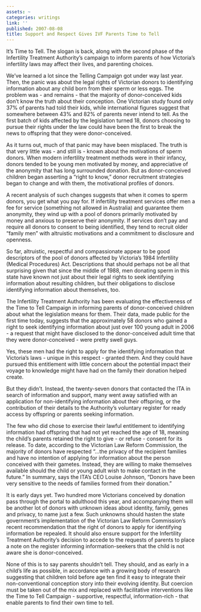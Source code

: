 ```yaml
---
assets: ~
categories: writings
link: ''
published: 2007-08-08
title: Support and Respect Gives IVF Parents Time to Tell
---
```

It’s Time to Tell. The slogan is back, along with the second phase of
the Infertility Treatment Authority’s campaign to inform parents of how
Victoria’s infertility laws may affect their lives, and parenting
choices.

We’ve learned a lot since the Telling Campaign got under way last year.
Then, the panic was about the legal rights of Victorian donors to
identifying information about any child born from their sperm or less
eggs. The problem was - and remains - that the majority of
donor-conceived kids don’t know the truth about their conception. One
Victorian study found only 37% of parents had told their kids, while
international figures suggest that somewhere between 43% and 82% of
parents never intend to tell. As the first batch of kids affected by the
legislation turned 18, donors choosing to pursue their rights under the
law could have been the first to break the news to offspring that they
were donor-conceived.

As it turns out, much of that panic may have been misplaced. The truth
is that very little was - and still is - known about the motivations of
sperm donors. When modern infertility treatment methods were in their
infancy, donors tended to be young men motivated by money, and
appreciative of the anonymity that has long surrounded donation. But as
donor-conceived children began asserting a “right to know,” donor
recruitment strategies began to change and with them, the motivational
profiles of donors.

A recent analysis of such changes suggests that when it comes to sperm
donors, you get what you pay for. If infertility treatment services
offer men a fee for service (something not allowed in Australia) and
guarantee them anonymity, they wind up with a pool of donors primarily
motivated by money and anxious to preserve their anonymity. If services
don’t pay and require all donors to consent to being identified, they
tend to recruit older “family men” with altruistic motivations and a
commitment to disclosure and openness.

So far, altruistic, respectful and compassionate appear to be good
descriptors of the pool of donors affected by Victoria’s 1984
Infertility (Medical Procedures) Act. Descriptions that should perhaps
not be all that surprising given that since the middle of 1988, men
donating sperm in this state have known not just about their legal
rights to seek identifying information about resulting children, but
their obligations to disclose identifying information about themselves,
too.

The Infertility Treatment Authority has been evaluating the
effectiveness of the Time to Tell Campaign in informing parents of
donor-conceived children about what the legislation means for them.
Their data, made public for the first time today, suggests that the
approximately 58 donors who gained a right to seek identifying
information about just over 100 young adult in 2006 - a request that
might have disclosed to the donor-conceived adult time that they were
donor-conceived - were pretty swell guys.

Yes, these men had the right to apply for the identifying information
that Victoria’s laws - unique in this respect - granted them. And they
could have pursued this entitlement with little concern about the
potential impact their voyage to knowledge might have had on the family
their donation helped create.

But they didn’t. Instead, the twenty-seven donors that contacted the ITA
in search of information and support, many went away satisfied with an
application for non-identifying information about their offspring, or
the contribution of their details to the Authority’s voluntary register
for ready access by offspring or parents seeking information.

The few who did chose to exercise their lawful entitlement to
identifying information had offspring that had not yet reached the age
of 18, meaning the child’s parents retained the right to give - or
refuse - consent for its release. To date, according to the Victorian
Law Reform Commission, the majority of donors have respected “…the
privacy of the recipient families and have no intention of applying for
information about the person conceived with their gametes. Instead, they
are willing to make themselves available should the child or young adult
wish to make contact in the future.” In summary, says the ITA’s CEO
Louise Johnson, “Donors have been very sensitive to the needs of
families formed from their donation.”

It is early days yet. Two hundred more Victorians conceived by donation
pass through the portal to adulthood this year, and accompanying them
will be another lot of donors with unknown ideas about identity, family,
genes and privacy, to name just a few. Such unknowns should hasten the
state government’s implementation of the Victorian Law Reform
Commission’s recent recommendation that the right of donors to apply for
identifying information be repealed. It should also ensure support for
the Infertility Treatment Authority’s decision to accede to the requests
of parents to place a note on the register informing information-seekers
that the child is not aware she is donor-conceived.

None of this is to say parents shouldn’t tell. They should, and as early
in a child’s life as possible, in accordance with a growing body of
research suggesting that children told before age ten find it easy to
integrate their non-conventional conception story into their evolving
identity. But coercion must be taken out of the mix and replaced with
facilitative interventions like the Time to Tell Campaign - supportive,
respectful, information-rich - that enable parents to find their own
time to tell.